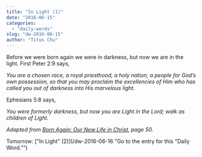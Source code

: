 ```yaml
---
title: "In Light (1)"
date: "2016-06-15"
categories: 
  - "daily-words"
slug: "dw-2016-06-15"
author: "Titus Chu"
---
```


Before we were born again we were in darkness, but now we are in the light. First Peter 2:9 says,

_You are a chosen race, a royal priesthood, a holy nation, a people for God’s own possession, so that you may proclaim the excellencies of Him who has called you out of darkness into His marvelous light._

Ephesians 5:8 says,

_You were formerly darkness, but now you are Light in the Lord; walk as children of Light._

_Adapted from [Born Again: Our New Life in Christ,](/book-born-again/ "Go to the listing for this book.") page 50._

Tomorrow: ["In Light" (2)](/dw-2016-06-16 "Go to the entry for this "Daily Word."")

